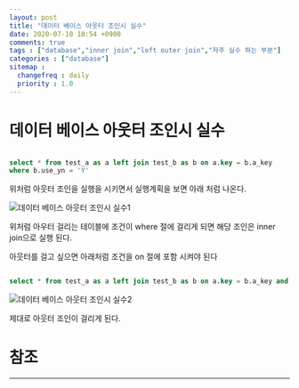 ```yaml
---
layout: post
title: "데이터 베이스 아웃터 조인시 실수"
date: 2020-07-10 10:54 +0900
comments: true
tags : ["database","inner join","left outer join","자주 실수 하는 부분"]
categories : ["database"]
sitemap :
  changefreq : daily
  priority : 1.0
---
```


# 데이터 베이스 아웃터 조인시 실수

```sql

select * from test_a as a left join test_b as b on a.key = b.a_key
where b.use_yn = 'Y'

```

위처럼 아웃터 조인을 실행을 시키면서 실행계획을 보면 아래 처럼 나온다.

![데이터 베이스 아웃터 조인시 실수1](https://sejoung.github.io/images/2020_07_10_01.png)

위처럼 아우터 걸리는 테이블에 조건이 where 절에 걸리게 되면 해당 조인은 inner join으로 실행 된다.

아웃터를 걸고 싶으면 아래처럼 조건을 on 절에 포함 시켜야 된다

```sql

select * from test_a as a left join test_b as b on a.key = b.a_key and b.use_yn = 'Y'

```

![데이터 베이스 아웃터 조인시 실수2](https://sejoung.github.io/images/2020_07_10_02.png)

제대로 아웃터 조인이 걸리게 된다.

# 참조
-----



